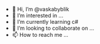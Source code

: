 - 👋 Hi, I’m @vaskabyblik
- 👀 I’m interested in ...
- 🌱 I’m currently learning c#
- 💞️ I’m looking to collaborate on ...
- 📫 How to reach me ...

<!---
vaskabyblik/vaskabyblik is a ✨ special ✨ repository because its `README.md` (this file) appears on your GitHub profile.
You can click the Preview link to take a look at your changes.
--->
